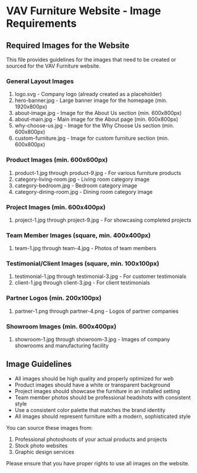 # VAV Furniture Website - Image Requirements

## Required Images for the Website

This file provides guidelines for the images that need to be created or sourced for the VAV Furniture website.

### General Layout Images
1. logo.svg - Company logo (already created as a placeholder)
2. hero-banner.jpg - Large banner image for the homepage (min. 1920x800px)
3. about-image.jpg - Image for the About Us section (min. 600x800px)
4. about-main.jpg - Main image for the About page (min. 600x800px)
5. why-choose-us.jpg - Image for the Why Choose Us section (min. 600x800px)
6. custom-furniture.jpg - Image for custom furniture section (min. 600x800px)

### Product Images (min. 600x600px)
1. product-1.jpg through product-9.jpg - For various furniture products
2. category-living-room.jpg - Living room category image
3. category-bedroom.jpg - Bedroom category image
4. category-dining-room.jpg - Dining room category image

### Project Images (min. 600x400px)
1. project-1.jpg through project-9.jpg - For showcasing completed projects

### Team Member Images (square, min. 400x400px)
1. team-1.jpg through team-4.jpg - Photos of team members

### Testimonial/Client Images (square, min. 100x100px)
1. testimonial-1.jpg through testimonial-3.jpg - For customer testimonials
2. client-1.jpg through client-3.jpg - For client testimonials

### Partner Logos (min. 200x100px)
1. partner-1.png through partner-4.png - Logos of partner companies

### Showroom Images (min. 600x400px)
1. showroom-1.jpg through showroom-3.jpg - Images of company showrooms and manufacturing facility

## Image Guidelines
- All images should be high quality and properly optimized for web
- Product images should have a white or transparent background
- Project images should showcase the furniture in an installed setting
- Team member photos should be professional headshots with consistent style
- Use a consistent color palette that matches the brand identity
- All images should represent furniture with a modern, sophisticated style

You can source these images from:
1. Professional photoshoots of your actual products and projects
2. Stock photo websites
3. Graphic design services

Please ensure that you have proper rights to use all images on the website.
